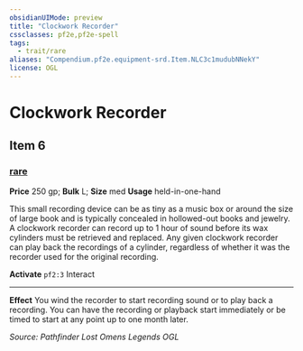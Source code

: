 ```yaml
---
obsidianUIMode: preview
title: "Clockwork Recorder"
cssclasses: pf2e,pf2e-spell
tags:
  - trait/rare
aliases: "Compendium.pf2e.equipment-srd.Item.NLC3c1mudubNNekY"
license: OGL
---
```

# Clockwork Recorder
## Item 6
### [rare](rare "Rare Rarity Trait")


**Price** 250 gp; 
**Bulk** L; **Size** med
**Usage** held-in-one-hand

This small recording device can be as tiny as a music box or around the size of large book and is typically concealed in hollowed-out books and jewelry. A clockwork recorder can record up to 1 hour of sound before its wax cylinders must be retrieved and replaced. Any given clockwork recorder can play back the recordings of a cylinder, regardless of whether it was the recorder used for the original recording.

**Activate** `pf2:3` Interact

* * *

**Effect** You wind the recorder to start recording sound or to play back a recording. You can have the recording or playback start immediately or be timed to start at any point up to one month later.

*Source: Pathfinder Lost Omens Legends*
*OGL*